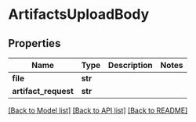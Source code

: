# ArtifactsUploadBody

## Properties
Name | Type | Description | Notes
------------ | ------------- | ------------- | -------------
**file** | **str** |  | 
**artifact_request** | **str** |  | 

[[Back to Model list]](../README.md#documentation-for-models) [[Back to API list]](../README.md#documentation-for-api-endpoints) [[Back to README]](../README.md)

